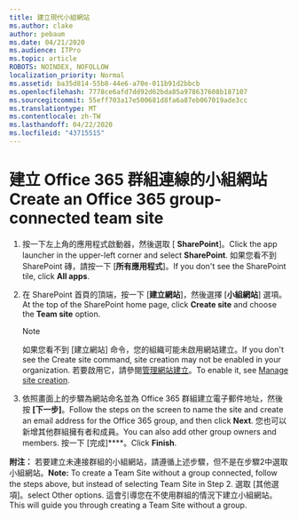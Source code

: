 ```yaml
---
title: 建立現代小組網站
ms.author: clake
author: pebaum
ms.date: 04/21/2020
ms.audience: ITPro
ms.topic: article
ROBOTS: NOINDEX, NOFOLLOW
localization_priority: Normal
ms.assetid: ba35d814-55b8-44e6-a70e-011b91d2bbcb
ms.openlocfilehash: 7778ce6afd7dd92d62bda85a978637608b187107
ms.sourcegitcommit: 55eff703a17e500681d8fa6a87eb067019ade3cc
ms.translationtype: MT
ms.contentlocale: zh-TW
ms.lasthandoff: 04/22/2020
ms.locfileid: "43715515"
---
```

# <a name="create-an-office-365-group-connected-team-site"></a><span data-ttu-id="a4fa8-102">建立 Office 365 群組連線的小組網站</span><span class="sxs-lookup"><span data-stu-id="a4fa8-102">Create an Office 365 group-connected team site</span></span>

1. <span data-ttu-id="a4fa8-103">按一下左上角的應用程式啟動器，然後選取 [ **SharePoint**]。</span><span class="sxs-lookup"><span data-stu-id="a4fa8-103">Click the app launcher in the upper-left corner and select **SharePoint**.</span></span> <span data-ttu-id="a4fa8-104">如果您看不到 SharePoint 磚，請按一下 [**所有應用程式**]。</span><span class="sxs-lookup"><span data-stu-id="a4fa8-104">If you don't see the SharePoint tile, click **All apps**.</span></span>
    
2. <span data-ttu-id="a4fa8-105">在 SharePoint 首頁的頂端，按一下 [**建立網站**]，然後選擇 [**小組網站**] 選項。</span><span class="sxs-lookup"><span data-stu-id="a4fa8-105">At the top of the SharePoint home page, click **Create site** and choose the **Team site** option.</span></span> 
    
    > [!NOTE]
    > <span data-ttu-id="a4fa8-106">如果您看不到 [建立網站] 命令，您的組織可能未啟用網站建立。</span><span class="sxs-lookup"><span data-stu-id="a4fa8-106">If you don't see the Create site command, site creation may not be enabled in your organization.</span></span> <span data-ttu-id="a4fa8-107">若要啟用它，請參閱[管理網站建立](https://go.microsoft.com/fwlink/?linkid=2009644)。</span><span class="sxs-lookup"><span data-stu-id="a4fa8-107">To enable it, see [Manage site creation](https://go.microsoft.com/fwlink/?linkid=2009644).</span></span> 
  
3. <span data-ttu-id="a4fa8-108">依照畫面上的步驟為網站命名並為 Office 365 群組建立電子郵件地址，然後按 **[下一步]**。</span><span class="sxs-lookup"><span data-stu-id="a4fa8-108">Follow the steps on the screen to name the site and create an email address for the Office 365 group, and then click **Next**.</span></span> <span data-ttu-id="a4fa8-109">您也可以新增其他群組擁有者和成員。</span><span class="sxs-lookup"><span data-stu-id="a4fa8-109">You can also add other group owners and members.</span></span> <span data-ttu-id="a4fa8-110">按一下 [完成]\*\*\*\*。</span><span class="sxs-lookup"><span data-stu-id="a4fa8-110">Click **Finish**.</span></span>
  
 <span data-ttu-id="a4fa8-111">**附注：** 若要建立未連接群組的小組網站，請遵循上述步驟，但不是在步驟2中選取小組網站。</span><span class="sxs-lookup"><span data-stu-id="a4fa8-111">**Note:** To create a Team Site without a group connected, follow the steps above, but instead of selecting Team Site in Step 2.</span></span> <span data-ttu-id="a4fa8-112">選取 [其他選項]。</span><span class="sxs-lookup"><span data-stu-id="a4fa8-112">select Other options.</span></span> <span data-ttu-id="a4fa8-113">這會引導您在不使用群組的情況下建立小組網站。</span><span class="sxs-lookup"><span data-stu-id="a4fa8-113">This will guide you through creating a Team Site without a group.</span></span> 
    


